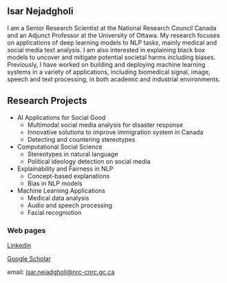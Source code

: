 ## Isar Nejadgholi
I am a Senior Research Scientist at the National Research Council Canada and an Adjunct Professor at the University of Ottawa. My research focuses on applications of deep learning models to NLP tasks, mainly medical and social media text analysis. I am also interested in explaining black box models to uncover and mitigate potential societal harms including biases. Previously, I have worked on building and deploying machine learning systems in a variety of applications, including biomedical signal, image, speech and text processing, in both academic and industrial environments.  

## Research Projects
* AI Applications for Social Good
  - Multimodal social media analysis for disaster response
  - Innovative solutions to improve immigration system in Canada
  - Detecting and countering stereotypes
* Computational Social Science
  - Stereotypes in natural language
  - Political ideology detection on social media
* Explainability and Fairness in NLP
  - Concept-based explanations
  - Bias in NLP models
* Machine Learning Applications
  - Medical data analysis
  - Audio and speech processing
  - Facial recogniotion 

### Web pages
[Linkedin](https://www.linkedin.com/in/isarnejad/)


[Google Scholar](https://scholar.google.ca/citations?user=In99zA8AAAAJ&hl=en)

email: isar.nejadgholi@nrc-cnrc.gc.ca

